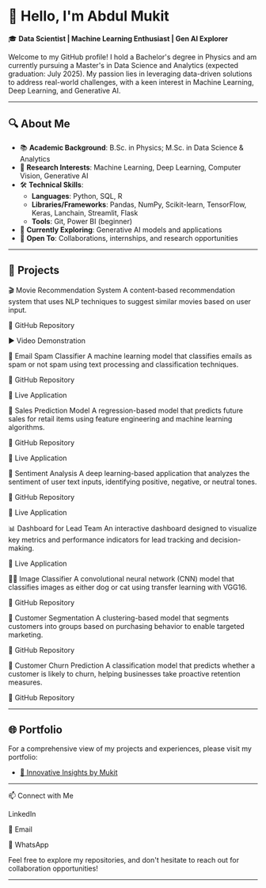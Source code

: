 # 👋 Hello, I'm Abdul Mukit

🎓 **Data Scientist | Machine Learning Enthusiast | Gen AI Explorer**

Welcome to my GitHub profile! I hold a Bachelor's degree in Physics and am currently pursuing a Master's in Data Science and Analytics (expected graduation: July 2025). My passion lies in leveraging data-driven solutions to address real-world challenges, with a keen interest in Machine Learning, Deep Learning, and Generative AI.

---

## 🔍 About Me

- 📚 **Academic Background**: B.Sc. in Physics; M.Sc. in Data Science & Analytics
- 🧠 **Research Interests**: Machine Learning, Deep Learning, Computer Vision, Generative AI
- 🛠️ **Technical Skills**:
  - **Languages**: Python, SQL, R
  - **Libraries/Frameworks**: Pandas, NumPy, Scikit-learn, TensorFlow, Keras, Lanchain, Streamlit, Flask
  - **Tools**: Git, Power BI (beginner)
- 🌱 **Currently Exploring**: Generative AI models and applications
- 🤝 **Open To**: Collaborations, internships, and research opportunities

---

## 🚀 Projects

🎬 Movie Recommendation System
A content-based recommendation system that uses NLP techniques to suggest similar movies based on user input.

🔗 GitHub Repository

▶️ Video Demonstration

📧 Email Spam Classifier
A machine learning model that classifies emails as spam or not spam using text processing and classification techniques.

🔗 GitHub Repository

🔴 Live Application

🛒 Sales Prediction Model
A regression-based model that predicts future sales for retail items using feature engineering and machine learning algorithms.

🔗 GitHub Repository

🔴 Live Application

💬 Sentiment Analysis
A deep learning-based application that analyzes the sentiment of user text inputs, identifying positive, negative, or neutral tones.

🔗 GitHub Repository

🔴 Live Application

📊 Dashboard for Lead Team
An interactive dashboard designed to visualize key metrics and performance indicators for lead tracking and decision-making.

🔴 Live Application

🐶🐱 Image Classifier
A convolutional neural network (CNN) model that classifies images as either dog or cat using transfer learning with VGG16.

🔗 GitHub Repository

👥 Customer Segmentation
A clustering-based model that segments customers into groups based on purchasing behavior to enable targeted marketing.

🔗 GitHub Repository

🔄 Customer Churn Prediction
A classification model that predicts whether a customer is likely to churn, helping businesses take proactive retention measures.

🔗 GitHub Repository


---

## 🌐 Portfolio

For a comprehensive view of my projects and experiences, please visit my portfolio:
- [🔗 Innovative Insights by Mukit](https://innovative-insights-by-mukit.my.canva.site/ds)

---

📫 Connect with Me

LinkedIn

📧 Email

💬 WhatsApp



Feel free to explore my repositories, and don't hesitate to reach out for collaboration opportunities!

---
